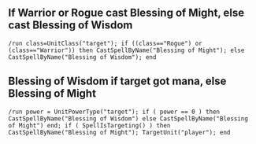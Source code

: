 ## If Warrior or Rogue cast Blessing of Might, else cast Blessing of Wisdom
```
/run class=UnitClass("target"); if ((class=="Rogue") or (class=="Warrior")) then CastSpellByName("Blessing of Might"); else CastSpellByName("Blessing of Wisdom"); end
```
 

## Blessing of Wisdom if target got mana, else Blessing of Might
```
/run power = UnitPowerType("target"); if ( power == 0 ) then CastSpellByName("Blessing of Wisdom") else CastSpellByName("Blessing of Might") end; if ( SpellIsTargeting() ) then CastSpellByName("Blessing of Might"); TargetUnit("player"); end
```